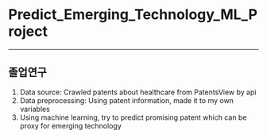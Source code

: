 # Predict_Emerging_Technology_ML_Project
---
## 졸업연구
1. Data source: Crawled patents about healthcare from PatentsView by api
2. Data preprocessing: Using patent information, made it to my own variables
3. Using machine learning, try to predict promising patent which can be proxy for emerging technology
